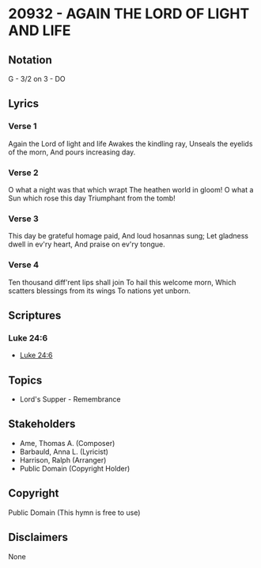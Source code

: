 # 20932 - AGAIN THE LORD OF LIGHT AND LIFE

## Notation

G - 3/2 on 3 - DO

## Lyrics

### Verse 1

Again the Lord of light and life Awakes the kindling ray, Unseals the eyelids of the morn, And pours increasing day.

### Verse 2

O what a night was that which wrapt The heathen world in gloom! O what a Sun which rose this day Triumphant from the tomb!

### Verse 3

This day be grateful homage paid, And loud hosannas sung; Let gladness dwell in ev'ry heart, And praise on ev'ry tongue.

### Verse 4

Ten thousand diff'rent lips shall join To hail this welcome morn, Which scatters blessings from its wings To nations yet unborn.


## Scriptures

### Luke 24:6

- [Luke 24:6](https://www.biblegateway.com/passage/?search=Luke%2024%3A6)


## Topics

- Lord's Supper - Remembrance

## Stakeholders

- Ame, Thomas A. (Composer)
- Barbauld, Anna L. (Lyricist)
- Harrison, Ralph (Arranger)
- Public Domain (Copyright Holder)

## Copyright

Public Domain
(This hymn is free to use)

## Disclaimers

None

